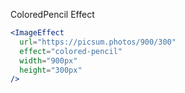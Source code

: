 ColoredPencil Effect

```jsx
<ImageEffect
  url="https://picsum.photos/900/300"
  effect="colored-pencil"
  width="900px"
  height="300px"
/>
```
